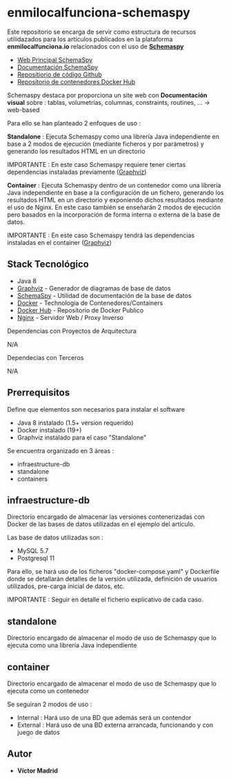 # enmilocalfunciona-schemaspy

Este repositorio se encarga de servir como estructura de recursos utilidazados para los artículos publicados en la plataforma **enmilocalfunciona.io** relacionados con el uso de **[Schemaspy](http://schemaspy.org/)**

* [Web Principal SchemaSpy](http://schemaspy.org/)
* [Documentación SchemaSpy](https://schemaspy.readthedocs.io/en/latest/)
* [Repositiorio de código Github](https://github.com/schemaspy/schemaspy)
* [Repositorio de contenedores Docker Hub](https://hub.docker.com/r/schemaspy/schemaspy/)

Schemaspy destaca por proporciona un site web con **Documentación visual** sobre : tablas, volumetrías, columnas, constraints, routines, ... -> web-based

Para ello se han planteado 2 enfoques de uso :

**Standalone** : Ejecuta Schemaspy como una librería Java independiente en base a 2 modos de ejecución (mediante ficheros y por parámetros) y generando los resultados HTML en un directorio

IMPORTANTE : En este caso Schemaspy requiere tener ciertas dependencias instaladas previamente ([Graphviz](https://graphviz.org/))

**Container** : Ejecuta Schemaspy dentro de un contenedor como una librería Java independiente en base a la configuración de un fichero, generando los resultados HTML en un directorio y exponiendo dichos resultados mediante el uso de Nginx. En este caso también se enseñarán 2 modos de ejecución pero basados en la incorporación de forma interna o externa de la base de datos.

IMPORTANTE : En este caso Schemaspy tendrá las dependencias instaladas en el container ([Graphviz](https://graphviz.org/))



## Stack Tecnológico

* Java 8
* [Graphviz](https://graphviz.org/) - Generador de diagramas de base de datos
* [SchemaSpy](http://schemaspy.org/) - Utilidad de documentación de la base de datos
* [Docker](https://www.docker.com/) - Technología de Contenedores/Containers
* [Docker Hub](https://hub.docker.com/) - Repositorio de Docker Publico
* [Nginx](https://www.nginx.com/) - Servidor Web / Proxy Inverso

Dependencias con Proyectos de Arquitectura

N/A

Dependecias con Terceros

N/A





## Prerrequisitos

Define que elementos son necesarios para instalar el software

* Java 8 instalado (1.5+ version requerido)
* Docker instalado (19+)
* Graphviz instalado para el caso "Standalone"





Se encuentra organizado en 3 áreas :

* infraestructure-db
* standalone
* containers





## infraestructure-db

Directorio encargado de almacenar las versiones contenerizadas con Docker de las bases de datos utilizadas en el ejemplo del artículo.

Las base de datos utilizadas son :

* MySQL 5.7
* Postgresql 11

Para ello, se hará uso de los ficheros "docker-compose.yaml" y Dockerfile donde se detallarán detalles de la versión utilizada, definición de usuarios utilizados, pre-carga inicial de datos, etc. 

IMPORTANTE : Seguir en detalle el ficherio explicativo de cada caso.





## standalone
 
Directorio encargado de almacenar el modo de uso de Schemaspy que lo ejecuta como una librería Java independiente





## container

Directorio encargado de almacenar el modo de uso de Schemaspy que lo ejecuta como un contenedor

Se seguiran 2 modos de uso :

* Internal : Hará uso de una BD que además será un contendor
* External : Hará uso de una BD externa arrancada, funcionando y con juego de datos


## Autor

* **Víctor Madrid**
